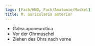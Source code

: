 ```yaml
---
tags: [Fach/HNO, Fach/Anatomie/Muskel]
title: M. auricularis anterior
---
```

*   Galea aponeurotica
*   Vor der Ohrmuschel
*   Ziehen des Ohrs nach vorne